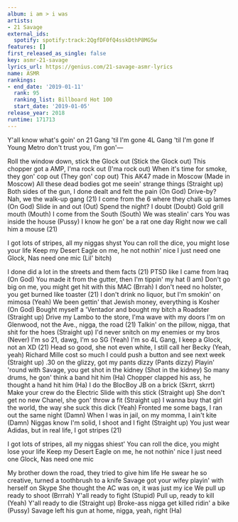 ```yaml
---
album: i am > i was
artists:
- 21 Savage
external_ids:
  spotify: spotify:track:2QgfDF0fQ4sskDthP8MG5w
features: []
first_released_as_single: false
key: asmr-21-savage
lyrics_url: https://genius.com/21-savage-asmr-lyrics
name: ASMR
rankings:
- end_date: '2019-01-11'
  rank: 95
  ranking_list: Billboard Hot 100
  start_date: '2019-01-05'
release_year: 2018
runtime: 171713
---
```

Y'all know what's goin' on
21 Gang 'til I'm gone
4L Gang 'til I'm gone
If Young Metro don't trust you, I'm gon'—


Roll the window down, stick the Glock out (Stick the Glock out)
This chopper got a AMP, I'ma rock out (I'ma rock out)
When it's time for smoke, they gon' cop out (They gon' cop out)
This AK47 made in Moscow (Made in Moscow)
All these dead bodies got me seein' strange things (Straight up)
Both sides of the gun, I done dealt and felt the pain (On God)
Drive-by? Nah, we the walk-up gang (21)
I come from the 6 where they chalk up lames (On God)
Slide in and out (Out)
Spend the night? I doubt (Doubt)
Gold grill mouth (Mouth)
I come from the South (South)
We was stealin' cars
You was inside the house (Pussy)
I know he gon' be a rat one day
Right now we call him a mouse (21)


I got lots of stripes, all my niggas shyst
You can roll the dice, you might lose your life
Keep my Desert Eagle on me, he not nothin' nice
I just need one Glock, Nas need one mic (Lil' bitch)


I done did a lot in the streets and them facts (21)
PTSD like I came from Iraq (On God)
You made it from the gutter, then I'm tippin' my hat (I am)
Don't go big on me, you might get hit with this MAC (Brrah)
I don't need no holster, you get burned like toaster (21)
I don't drink no liquor, but I'm smokin' on mimosa (Yeah)
We been gettin' that Jewish money, everything is Kosher (On God)
Bought myself a 'Ventador and bought my bitch a Roadster (Straight up)
Drive my Lambo to the store, I'ma wave with my doors
I'm on Glenwood, not the Ave., nigga, the road (21)
Talkin' on the pillow, nigga, that shit for the hoes (Straight up)
I'd never snitch on my enemies or my bros (Never)
I'm so 21, dawg, I'm so SG (Yeah)
I'm so 4L Gang, I keep a Glock, not an XD (21)
Head so good, she not even white, I still call her Becky (Yeah, yeah)
Richard Mille cost so much I could push a button and see next week (Straight up)
.30 on the glizzy, got my pants dizzy (Pants dizzy)
Playin' 'round with Savage, you get shot in the kidney (Shot in the kidney)
So many drums, he gon' think a band hit him (Ha)
Chopper clapped his ass, he thought a hand hit him (Ha)
I do the BlocBoy JB on a brick (Skrrt, skrrt)
Make your crew do the Electric Slide with this stick (Straight up)
She don't get no new Chanel, she gon' throw a fit (Straight up)
I wanna buy that girl the world, the way she suck this dick (Yeah)
Fronted me some bags, I ran out the same night (Damn)
When I was in jail, on my momma, I ain't kite (Damn)
Niggas know I'm solid, I shoot and I fight (Straight up)
You just wear Adidas, but in real life, I got stripes (21)


I got lots of stripes, all my niggas shiest'
You can roll the dice, you might lose your life
Keep my Desert Eagle on me, he not nothin' nice
I just need one Glock, Nas need one mic


My brother down the road, they tried to give him life
He swear he so creative, turned a toothbrush to a knife
Savage got your wifey playin' with herself on Skype
She thought the AC was on, it was just my ice
We pull up ready to shoot (Brrrah)
Y'all ready to fight (Stupid)
Pull up, ready to kill (Yeah)
Y'all ready to die (Straight up)
Broke-ass nigga get killed ridin' a bike (Pussy)
Savage left his gun at home, nigga, yeah, right (Ha)
